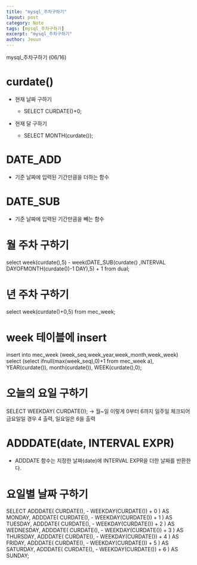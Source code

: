 ```yaml
---
title: "mysql_주차구하기"
layout: post
category: Note
tags: [mysql_주차구하기]
excerpt: "mysql_주차구하기"
author: Jeuun
---
```


mysql_주차구하기 (06/16)

# curdate()
- 현재 날짜 구하기
  - SELECT CURDATE()+0;
  
- 현재 달 구하기
  - SELECT MONTH(curdate());

# DATE_ADD
- 기준 날짜에 입력된 기간만큼을 더하는 함수

# DATE_SUB
- 기준 날짜에 입력된 기간만큼을 빼는 함수

# 월 주차 구하기
  select 
    week(curdate(),5) - 
    week(DATE_SUB(curdate() ,INTERVAL DAYOFMONTH(curdate())-1 DAY),5) + 1
  from dual;
  
# 년 주차 구하기
  select
    week(curdate()+0,5)
  from mec_week;
  
# week 테이블에 insert
  insert 
    into mec_week (week_seq,week_year,week_month,week_week)
  select
    (select 
      ifnull(max(week_seq),0)+1 from mec_week a),
      YEAR(curdate()), month(curdate()), WEEK(curdate(),0);
      
# 오늘의 요일 구하기
  SELECT WEEKDAY( CURDATE()); 
  -> 월~일 이렇게 0부터 6까지 일주일 체크되어 금요일일 경우 4 출력, 일요일은 6을 출력

# ADDDATE(date, INTERVAL EXPR)
  - ADDDATE 함수는 지정한 날짜(date)에 INTERVAL EXPR을 더한 날짜를 반환한다.
  
# 요일별 날짜 구하기
SELECT ADDDATE( CURDATE(), - WEEKDAY(CURDATE()) + 0 ) AS MONDAY,
          ADDDATE( CURDATE(), - WEEKDAY(CURDATE()) + 1 ) AS TUESDAY,
          ADDDATE( CURDATE(), - WEEKDAY(CURDATE()) + 2 ) AS WEDNESDAY,
          ADDDATE( CURDATE(), - WEEKDAY(CURDATE()) + 3 ) AS THURSDAY,
          ADDDATE( CURDATE(), - WEEKDAY(CURDATE()) + 4 ) AS FRIDAY,
          ADDDATE( CURDATE(), - WEEKDAY(CURDATE()) + 5 ) AS SATURDAY,
          ADDDATE( CURDATE(), - WEEKDAY(CURDATE()) + 6 ) AS SUNDAY;

  
  
  
  
  





